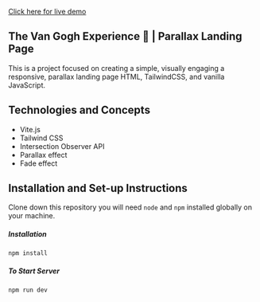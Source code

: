  <p>
  <a target="_blank" rel="noopener noreferrer" href="https://shiny-sorbet-049c46.netlify.app//">Click here for live demo</a>
 </p> 
 <h2>The Van Gogh Experience 🎨 | Parallax Landing Page</h2>
 <p> This is a project focused on creating a simple, visually engaging a responsive, parallax landing page HTML, TailwindCSS, and vanilla JavaScript.</p>
  <h2> Technologies and Concepts</h2>
 <ul>
  <li>Vite.js</li>
  <li>Tailwind CSS</li>
  <li>Intersection Observer API</li>
  <li>Parallax effect</li>
  <li>Fade effect</li>
  </ul>
 <h2> Installation and Set-up Instructions</h2>
 <p>Clone down this repository you will need <code>node</code> and <code>npm</code> installed globally on your machine.</p>
  <h5>Installation</h5>
 <p><code>npm install</code></p>
  <h5>To Start Server</h5>
 <p><code>npm run dev</code></p>
